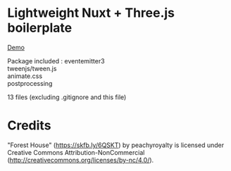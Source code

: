 
# Lightweight Nuxt + Three.js boilerplate

<a href="http://nuxt-threejs-starter-pack.anat.fr/">Demo</a>

Package included : 
    eventemitter3  
    tweenjs/tween.js  
    animate.css  
    postprocessing  

    
13 files (excluding .gitignore and this file)


# Credits

"Forest House" (https://skfb.ly/6QSKT) by peachyroyalty is licensed under Creative Commons Attribution-NonCommercial (http://creativecommons.org/licenses/by-nc/4.0/).